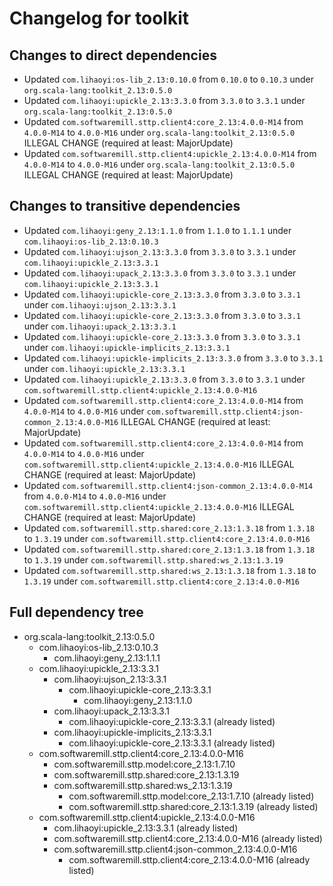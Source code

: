 # Changelog for toolkit

## Changes to direct dependencies
 - Updated `com.lihaoyi:os-lib_2.13:0.10.0` from `0.10.0` to `0.10.3` under `org.scala-lang:toolkit_2.13:0.5.0`
 - Updated `com.lihaoyi:upickle_2.13:3.3.0` from `3.3.0` to `3.3.1` under `org.scala-lang:toolkit_2.13:0.5.0`
 - Updated `com.softwaremill.sttp.client4:core_2.13:4.0.0-M14` from `4.0.0-M14` to `4.0.0-M16` under `org.scala-lang:toolkit_2.13:0.5.0` ILLEGAL CHANGE (required at least: MajorUpdate)
 - Updated `com.softwaremill.sttp.client4:upickle_2.13:4.0.0-M14` from `4.0.0-M14` to `4.0.0-M16` under `org.scala-lang:toolkit_2.13:0.5.0` ILLEGAL CHANGE (required at least: MajorUpdate)

## Changes to transitive dependencies
 - Updated `com.lihaoyi:geny_2.13:1.1.0` from `1.1.0` to `1.1.1` under `com.lihaoyi:os-lib_2.13:0.10.3`
 - Updated `com.lihaoyi:ujson_2.13:3.3.0` from `3.3.0` to `3.3.1` under `com.lihaoyi:upickle_2.13:3.3.1`
 - Updated `com.lihaoyi:upack_2.13:3.3.0` from `3.3.0` to `3.3.1` under `com.lihaoyi:upickle_2.13:3.3.1`
 - Updated `com.lihaoyi:upickle-core_2.13:3.3.0` from `3.3.0` to `3.3.1` under `com.lihaoyi:ujson_2.13:3.3.1`
 - Updated `com.lihaoyi:upickle-core_2.13:3.3.0` from `3.3.0` to `3.3.1` under `com.lihaoyi:upack_2.13:3.3.1`
 - Updated `com.lihaoyi:upickle-core_2.13:3.3.0` from `3.3.0` to `3.3.1` under `com.lihaoyi:upickle-implicits_2.13:3.3.1`
 - Updated `com.lihaoyi:upickle-implicits_2.13:3.3.0` from `3.3.0` to `3.3.1` under `com.lihaoyi:upickle_2.13:3.3.1`
 - Updated `com.lihaoyi:upickle_2.13:3.3.0` from `3.3.0` to `3.3.1` under `com.softwaremill.sttp.client4:upickle_2.13:4.0.0-M16`
 - Updated `com.softwaremill.sttp.client4:core_2.13:4.0.0-M14` from `4.0.0-M14` to `4.0.0-M16` under `com.softwaremill.sttp.client4:json-common_2.13:4.0.0-M16` ILLEGAL CHANGE (required at least: MajorUpdate)
 - Updated `com.softwaremill.sttp.client4:core_2.13:4.0.0-M14` from `4.0.0-M14` to `4.0.0-M16` under `com.softwaremill.sttp.client4:upickle_2.13:4.0.0-M16` ILLEGAL CHANGE (required at least: MajorUpdate)
 - Updated `com.softwaremill.sttp.client4:json-common_2.13:4.0.0-M14` from `4.0.0-M14` to `4.0.0-M16` under `com.softwaremill.sttp.client4:upickle_2.13:4.0.0-M16` ILLEGAL CHANGE (required at least: MajorUpdate)
 - Updated `com.softwaremill.sttp.shared:core_2.13:1.3.18` from `1.3.18` to `1.3.19` under `com.softwaremill.sttp.client4:core_2.13:4.0.0-M16`
 - Updated `com.softwaremill.sttp.shared:core_2.13:1.3.18` from `1.3.18` to `1.3.19` under `com.softwaremill.sttp.shared:ws_2.13:1.3.19`
 - Updated `com.softwaremill.sttp.shared:ws_2.13:1.3.18` from `1.3.18` to `1.3.19` under `com.softwaremill.sttp.client4:core_2.13:4.0.0-M16`

## Full dependency tree

 - org.scala-lang:toolkit_2.13:0.5.0
   - com.lihaoyi:os-lib_2.13:0.10.3
     - com.lihaoyi:geny_2.13:1.1.1
   - com.lihaoyi:upickle_2.13:3.3.1
     - com.lihaoyi:ujson_2.13:3.3.1
       - com.lihaoyi:upickle-core_2.13:3.3.1
         - com.lihaoyi:geny_2.13:1.1.0
     - com.lihaoyi:upack_2.13:3.3.1
       - com.lihaoyi:upickle-core_2.13:3.3.1 (already listed)
     - com.lihaoyi:upickle-implicits_2.13:3.3.1
       - com.lihaoyi:upickle-core_2.13:3.3.1 (already listed)
   - com.softwaremill.sttp.client4:core_2.13:4.0.0-M16
     - com.softwaremill.sttp.model:core_2.13:1.7.10
     - com.softwaremill.sttp.shared:core_2.13:1.3.19
     - com.softwaremill.sttp.shared:ws_2.13:1.3.19
       - com.softwaremill.sttp.model:core_2.13:1.7.10 (already listed)
       - com.softwaremill.sttp.shared:core_2.13:1.3.19 (already listed)
   - com.softwaremill.sttp.client4:upickle_2.13:4.0.0-M16
     - com.lihaoyi:upickle_2.13:3.3.1 (already listed)
     - com.softwaremill.sttp.client4:core_2.13:4.0.0-M16 (already listed)
     - com.softwaremill.sttp.client4:json-common_2.13:4.0.0-M16
       - com.softwaremill.sttp.client4:core_2.13:4.0.0-M16 (already listed)

